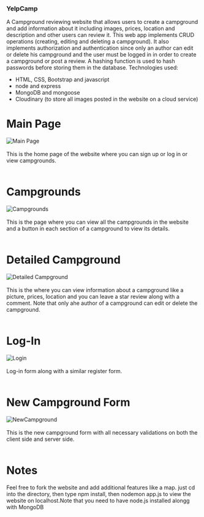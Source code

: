### YelpCamp
 A Campground reviewing website that allows users to create a campground and add information about it including images, prices, location and description and other users can review it. This web app implements CRUD operations (creating, editing and deleting a campground). It also implements authorization and authentication since only an author can edit or delete his campground and the user must be logged in in order to create a campground or post a review. A hashing function is used to hash passwords before storing them in the database.
 Technologies used:
 - HTML, CSS, Bootstrap and javascript
 - node and express
 - MongoDB and mongoose
 - Cloudinary (to store all images posted in the website on a cloud service)

# Main Page
![Main Page](https://user-images.githubusercontent.com/94568731/219414517-6dbd55c9-3640-4a19-82ad-7cbb585252bc.JPG)<br></br>
This is the home page of the website where you can sign up or log in or view campgrounds.<br></br>

# Campgrounds
![Campgrounds](https://user-images.githubusercontent.com/94568731/219414465-aefd17f6-e1ce-476c-963d-4bf45ed08697.JPG)<br></br>
This is the page where you can view all the campgrounds in the website and a button in each section of a campground to view its details.<br></br>

# Detailed Campground
![Detailed Campground](https://user-images.githubusercontent.com/94568731/219414495-1ed5ba0d-bf0f-44d2-9aa4-8c58d8c79ce6.JPG)<br></br>
This is the where you can view information about a campground like a picture, prices, location and you can leave a star review along with a comment. Note that only ahe author of a campground can edit or delete the campground.<br></br>

# Log-In
![Login](https://user-images.githubusercontent.com/94568731/219414503-4f11f58b-58dc-4a8c-9aaa-18950fd55d9c.JPG)<br></br>
Log-in form along with a similar register form.<br></br>

# New Campground Form
![NewCampground](https://user-images.githubusercontent.com/94568731/219414536-ec6da161-a2a1-4466-bfb9-ba0baf834781.JPG)<br></br>
This is the new campground form with all necessary validations on both the client side and server side.<br></br>

# Notes
Feel free to fork the website and add additional features like a map. just cd into the directory, then type npm install, then nodemon app.js to view the website on localhost.Note that you need to have node.js installed alongg with MongoDB


